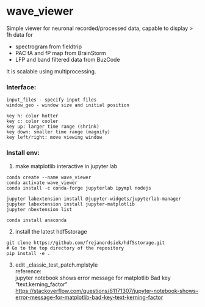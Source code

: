 # wave_viewer

Simple viewer for neuronal recorded/processed data, capable to display > 1h data for
  - spectrogram from fieldtrip
  - PAC fA and fP map from BrainStorm
  - LFP and band filtered data from BuzCode

It is scalable using multiprocessing.

### Interface: ###
    input_files - specify input files
    window_geo - window size and initial position

    key h: color hotter
    key c: color cooler
    key up: larger time range (shrink)
    key down: smaller time range (magnify)
    key left/right: move viewing window

### Install env: ###
1. make matplotlib interactive in jupyter lab
```
conda create --name wave_viewer
conda activate wave_viewer
conda install -c conda-forge jupyterlab ipympl nodejs

jupyter labextension install @jupyter-widgets/jupyterlab-manager
jupyter labextension install jupyter-matplotlib
jupyter nbextension list 

conda install anaconda
```
2. install the latest hdf5storage
```
git clone https://github.com/frejanordsiek/hdf5storage.git
# Go to the top directory of the repository
pip install -e .
```
3. edit _classic_test_patch.mplstyle<BR>
  reference:<BR>
  jupyter notebook shows error message for matplotlib Bad key “text.kerning_factor”<BR>
  https://stackoverflow.com/questions/61171307/jupyter-notebook-shows-error-message-for-matplotlib-bad-key-text-kerning-factor
